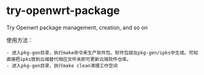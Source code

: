 # try-openwrt-package
Try Openwrt package management, creation, and so on

使用方法：
```
- 进入pkg-gen目录，执行make命令来生产软件包，软件包就在pkg-gen/ipks中生成。可知直接把ipks放到云端替代相应文件夹即可更新云端软件仓库。
- 进入pkg-gen目录，执行make clean清理工作空间
```
